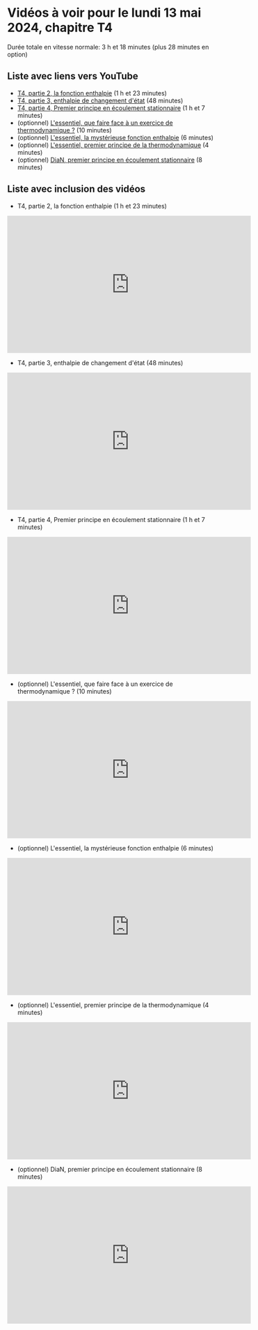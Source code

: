 
# Vidéos à voir pour le lundi 13 mai 2024, chapitre T4

Durée totale en vitesse normale: 3 h et 18 minutes (plus 28 minutes en option)

## Liste avec liens vers YouTube

*  [T4, partie 2, la fonction enthalpie](https://youtu.be/tB-L3UYWwlg) (1 h et 23 minutes)
*  [T4, partie 3, enthalpie de changement d'état](https://youtu.be/nIGE2dd1Ikk) (48 minutes)
*  [T4, partie 4, Premier principe en écoulement stationnaire](https://youtu.be/dY_RP5nvKag) (1 h et 7 minutes)
* (optionnel) [L'essentiel, que faire face à un exercice de thermodynamique ?](https://youtu.be/eym5KnCWD10) (10 minutes)
* (optionnel) [L'essentiel, la mystérieuse fonction enthalpie](https://youtu.be/rpIq472lq4g) (6 minutes)
* (optionnel) [L'essentiel, premier principe de la thermodynamique](https://youtu.be/WT5vlr94fKc) (4 minutes)
* (optionnel) [DiaN, premier principe en écoulement stationnaire](https://youtu.be/NDvnm8X7cCo) (8 minutes)

## Liste avec inclusion des vidéos

*  T4, partie 2, la fonction enthalpie (1 h et 23 minutes)

 <div style="text-align:center">
<iframe width="560" height="315" src="https://www.youtube.com/embed/tB-L3UYWwlg" title="YouTube video player" frameborder="0" allow="accelerometer; autoplay; clipboard-write; encrypted-media; gyroscope; picture-in-picture" allowfullscreen></iframe>
</div>
 

*  T4, partie 3, enthalpie de changement d'état (48 minutes)

 <div style="text-align:center">
<iframe width="560" height="315" src="https://www.youtube.com/embed/nIGE2dd1Ikk" title="YouTube video player" frameborder="0" allow="accelerometer; autoplay; clipboard-write; encrypted-media; gyroscope; picture-in-picture" allowfullscreen></iframe>
</div>
 

*  T4, partie 4, Premier principe en écoulement stationnaire (1 h et 7 minutes)

 <div style="text-align:center">
<iframe width="560" height="315" src="https://www.youtube.com/embed/dY_RP5nvKag" title="YouTube video player" frameborder="0" allow="accelerometer; autoplay; clipboard-write; encrypted-media; gyroscope; picture-in-picture" allowfullscreen></iframe>
</div>
 

* (optionnel) L'essentiel, que faire face à un exercice de thermodynamique ? (10 minutes)

 <div style="text-align:center">
<iframe width="560" height="315" src="https://www.youtube.com/embed/eym5KnCWD10" title="YouTube video player" frameborder="0" allow="accelerometer; autoplay; clipboard-write; encrypted-media; gyroscope; picture-in-picture" allowfullscreen></iframe>
</div>
 

* (optionnel) L'essentiel, la mystérieuse fonction enthalpie (6 minutes)

 <div style="text-align:center">
<iframe width="560" height="315" src="https://www.youtube.com/embed/rpIq472lq4g" title="YouTube video player" frameborder="0" allow="accelerometer; autoplay; clipboard-write; encrypted-media; gyroscope; picture-in-picture" allowfullscreen></iframe>
</div>
 

* (optionnel) L'essentiel, premier principe de la thermodynamique (4 minutes)

 <div style="text-align:center">
<iframe width="560" height="315" src="https://www.youtube.com/embed/WT5vlr94fKc" title="YouTube video player" frameborder="0" allow="accelerometer; autoplay; clipboard-write; encrypted-media; gyroscope; picture-in-picture" allowfullscreen></iframe>
</div>
 

* (optionnel) DiaN, premier principe en écoulement stationnaire (8 minutes)

 <div style="text-align:center">
<iframe width="560" height="315" src="https://www.youtube.com/embed/NDvnm8X7cCo" title="YouTube video player" frameborder="0" allow="accelerometer; autoplay; clipboard-write; encrypted-media; gyroscope; picture-in-picture" allowfullscreen></iframe>
</div>
 

